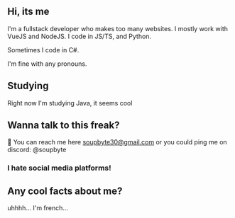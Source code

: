 ## Hi, its me

I'm a fullstack developer who makes too many websites. I mostly work with VueJS and NodeJS.
I code in JS/TS, and Python.

Sometimes I code in C#.


I'm fine with any pronouns.

## Studying

Right now I'm studying Java, it seems cool

## Wanna talk to this freak?
📧 You can reach me here soupbyte30@gmail.com
or you could ping me on discord: @soupbyte

### I hate social media platforms!

## Any cool facts about me?

uhhhh... I'm french...
